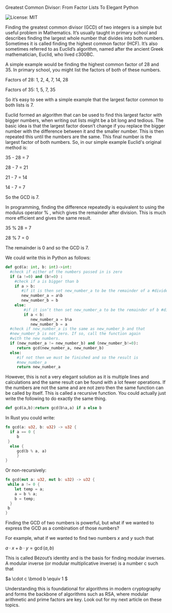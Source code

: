 Greatest Common Divisor: From Factor Lists To Elegant Python

![License: MIT](https://img.shields.io/badge/License-MIT-yellow.svg)

Finding the greatest common divisor (GCD) of two integers is a simple but useful problem in Mathematics. It’s usually taught in primary school and describes finding the largest whole number that divides into both numbers. Sometimes it is called finding the highest common factor (HCF). It’s also sometimes referred to as Euclid’s algorithm, named after the ancient Greek mathematician, Euclid, who lived c300BC. 

A simple example would be finding the highest common factor of 28 and 35.
In primary school, you might list the factors of both of these numbers.

Factors of 28: 1, 2, 4, 7, 14, 28

Factors of 35: 1, 5, 7, 35

So it’s easy to see with a simple example that the largest factor common to both lists is 7.

Euclid formed an algorithm that can be used to find this largest factor with bigger numbers, when writing out lists might be a bit long and tedious. The basic idea is that the largest factor doesn’t change if you replace the bigger number with the difference between it and the smaller number. This is then repeated this until the numbers are the same. This final number is the largest factor of both numbers. So, in our simple example Euclid's original method is:

35 - 28 = 7

28 - 7 = 21

21 - 7 = 14

14 - 7 = 7

So the GCD is 7.

In programming, finding the difference repeatedly is equivalent to using the modulus operator % , which gives the remainder after division. This is much more efficient and gives the same result.

35 % 28 = 7

28 % 7 = 0

The remainder is 0 and so the GCD is 7.

We could write this in Python as follows:

```python
def gcd(a: int, b: int)->int:
  #check if either of the numbers passed in is zero
  if (a !=0) and (b!=0) :
    #check if a is bigger than b
    if a > b:
       #if it is then set new_number_a to be the remainder of a #divided by b and set new_number_b to be b.
       new_number_a = a%b
       new_number_b = b
    else:
        #if it isn’t then set new_number_a to be the remainder of b #divided by a and set new_number_b to be a.
        if a < b:
           new_number_a = b%a
           new_number_b = a
  #check if new_number_a is the same as new_number_b and that
  #new_number_b is not zero. If so, call the function again 
  #with the new numbers.
  if (new_number_a != new_number_b) and (new_number_b!=0):
     return gcd(new_number_a, new_number_b)
  else:
     #if not then we must be finished and so the result is 
     #new_number_a
     return new_number_a
```

However, this is not a very elegant solution as it is multiple lines and calculations and the same result can be found with a lot fewer operations. If the numbers are not the same and are not zero then the same function can be called by itself. This is called a recursive function. You could actually just write the following to do exactly the same thing.

```python
def gcd(a,b):return gcd(b%a,a) if a else b
```

In Rust you could write:

```rust
fn gcd(a: u32, b: u32) -> u32 {
  if a == 0 {
     b
 }
  else {
     gcd(b % a, a)
     }
}
``` 

Or non-recursively:

```rust
fn gcd(mut a: u32, mut b: u32) -> u32 {
 while a != 0 {
    let temp = a;
    a = b % a;
    b = temp;
  }
 b
}
``` 

Finding the GCD of two numbers is powerful, but what if we wanted to express the GCD as a combination of those numbers?

For example, what if we wanted to find two numbers $x$ and $y$ such that

$a \cdot x + b \cdot y = \gcd(a, b)$

This is called Bézout’s identity and is the basis for finding modular inverses. A modular inverse (or modular multiplicative inverse) is a number c such that

$a \cdot c \bmod b \equiv 1 $

Understanding this is foundational for algorithms in modern cryptography and forms the backbone of algorithms such as RSA, where modular arithmetic and prime factors are key. Look out for my next article on these topics. 
